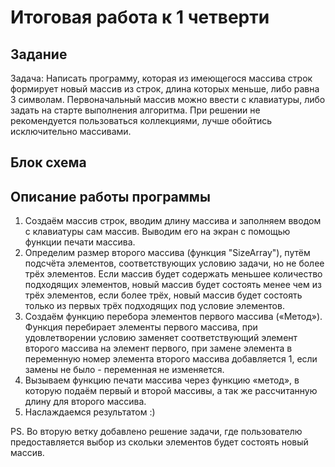 # Итоговая работа к 1 четверти
## Задание
Задача: Написать программу, которая из имеющегося массива строк формирует новый массив из строк, длина которых меньше, либо равна 3 символам. Первоначальный массив можно ввести с клавиатуры, либо задать на старте выполнения алгоритма. При решении не рекомендуется пользоваться коллекциями, лучше обойтись исключительно массивами.
## Блок схема

## Описание работы программы
1. Создаём массив строк, вводим длину массива и заполняем вводом с клавиатуры сам массив. Выводим его на экран с помощью функции печати массива.
2. Определим размер второго массива (функция "SizeArray"), путём подсчёта элементов, соответствующих условию задачи, но не более трёх элементов. Если массив будет содержать меньшее количество подходящих элементов, новый массив будет состоять менее чем из трёх элементов, если более трёх, новый массив будет состоять только из первых трёх подходящих под условие элементов.
3. Создаём функцию перебора элементов первого массива («Метод»). Функция перебирает элементы первого массива, при удовлетворении условию заменяет соответствующий элемент второго массива на элемент первого, при замене элемента в переменную номер элемента второго массива добавляется 1, если замены не было - переменная не изменяется.
4. Вызываем функцию печати массива через функцию «метод», в которую подаём первый и второй массивы, а так же рассчитанную длину для второго массива.
5. Наслаждаемся результатом :)

PS. Во вторую ветку добавлено решение задачи, где пользователю предоставляется выбор из скольки элементов будет состоять новый массив.